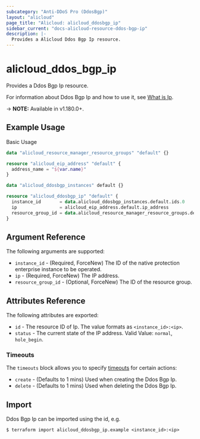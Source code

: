 ```yaml
---
subcategory: "Anti-DDoS Pro (DdosBgp)"
layout: "alicloud"
page_title: "Alicloud: alicloud_ddosbgp_ip"
sidebar_current: "docs-alicloud-resource-ddos-bgp-ip"
description: |-
  Provides a Alicloud Ddos Bgp Ip resource.
---
```


# alicloud\_ddos\_bgp\_ip

Provides a Ddos Bgp Ip resource.

For information about Ddos Bgp Ip and how to use it, see [What is Ip](https://www.alibabacloud.com/help/en/ddos-protection/latest/addip).

-> **NOTE:** Available in v1.180.0+.

## Example Usage

Basic Usage

```terraform
data "alicloud_resource_manager_resource_groups" "default" {}

resource "alicloud_eip_address" "default" {
  address_name = "${var.name}"
}

data "alicloud_ddosbgp_instances" default {}

resource "alicloud_ddosbgp_ip" "default" {
  instance_id       = data.alicloud_ddosbgp_instances.default.ids.0
  ip                = alicloud_eip_address.default.ip_address
  resource_group_id = data.alicloud_resource_manager_resource_groups.default.groups.0.id
}
```

## Argument Reference

The following arguments are supported:

* `instance_id` - (Required, ForceNew) The ID of the native protection enterprise instance to be operated.
* `ip` - (Required, ForceNew) The IP address.
* `resource_group_id` - (Optional, ForceNew) The ID of the resource group.

## Attributes Reference

The following attributes are exported:

* `id` - The resource ID of Ip. The value formats as `<instance_id>:<ip>`.
* `status` - The current state of the IP address. Valid Value: `normal`, `hole_begin`.

### Timeouts

The `timeouts` block allows you to specify [timeouts](https://www.terraform.io/docs/configuration-0-11/resources.html#timeouts) for certain actions:

* `create` - (Defaults to 1 mins) Used when creating the Ddos Bgp Ip.
* `delete` - (Defaults to 1 mins) Used when deleting the Ddos Bgp Ip.

## Import

Ddos Bgp Ip can be imported using the id, e.g.

```shell
$ terraform import alicloud_ddosbgp_ip.example <instance_id>:<ip>
```